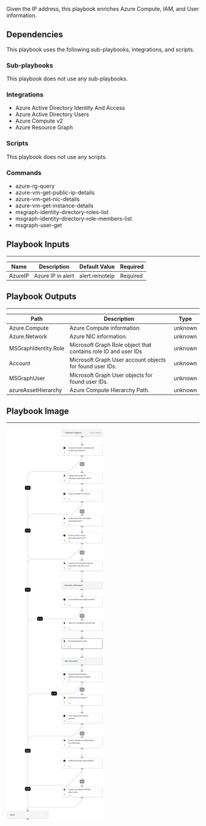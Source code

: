 Given the IP address, this playbook enriches Azure Compute, IAM, and User information.

## Dependencies

This playbook uses the following sub-playbooks, integrations, and scripts.

### Sub-playbooks

This playbook does not use any sub-playbooks.

### Integrations

* Azure Active Directory Identity And Access
* Azure Active Directory Users
* Azure Compute v2
* Azure Resource Graph

### Scripts

This playbook does not use any scripts.

### Commands

* azure-rg-query
* azure-vm-get-public-ip-details
* azure-vm-get-nic-details
* azure-vm-get-instance-details
* msgraph-identity-directory-roles-list
* msgraph-identity-directory-role-members-list
* msgraph-user-get

## Playbook Inputs

---

| **Name** | **Description** | **Default Value** | **Required** |
| --- | --- | --- | --- |
| AzureIP | Azure IP in alert | alert.remoteip | Required |

## Playbook Outputs

---
| **Path** | **Description** | **Type** |
| --- | --- | --- |
| Azure.Compute | Azure Compute information. | unknown |
| Azure.Network | Azure NIC information. | unknown |
| MSGraphIdentity.Role | Microsoft Graph Role object that contains role ID and user IDs | unknown |
| Account | Microsoft Graph User account objects for found user IDs. | unknown |
| MSGraphUser | Microsoft Graph User objects for found user IDs. | unknown |
| azureAssetHierarchy | Azure Compute Hierarchy Path. | unknown |

## Playbook Image

---
![Azure - Enrichment image](../doc_files/Azure_-_Enrichment.png)
